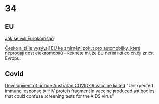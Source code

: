 # 34


## EU

[Jak se volí Eurokomisaři](https://x.com/Fidias0/status/1861758451803721958)

[Česko a Itálie vyzývají EU ke zmírnění pokut pro automobilky, které neprodají dost elektromobilů](https://www.novinky.cz/clanek/ekonomika-cesko-a-italie-vyzyvaji-eu-ke-zmirneni-pokut-pro-automobilky-ktere-neprodaji-dost-elektromobilu-40499044) - Řekněte mi, že EU neřídí lidi co chtějí zničit Evropu.

## Covid

[Development of unique Australian COVID-19 vaccine halted](https://www.science.org/content/article/development-unique-australian-covid-19-vaccine-halted) "Unexpected immune response to HIV protein fragment in vaccine produced antibodies that could confuse screening tests for the AIDS virus"

